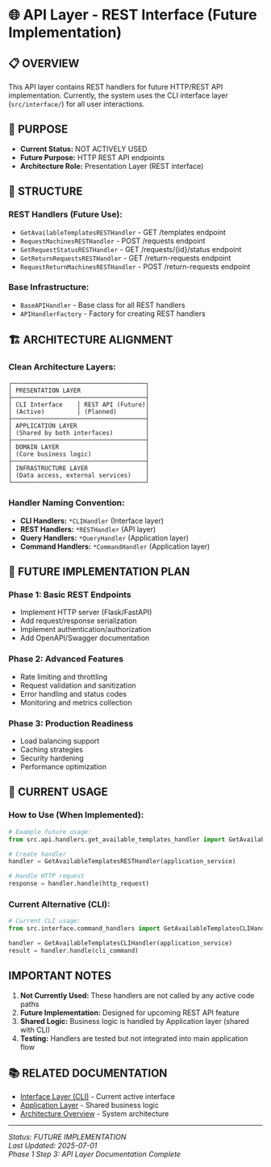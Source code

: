 # 🌐 API Layer - REST Interface (Future Implementation)

## 📋 OVERVIEW
This API layer contains REST handlers for future HTTP/REST API implementation. Currently, the system uses the CLI interface layer (`src/interface/`) for all user interactions.

## 🎯 PURPOSE
- **Current Status:** NOT ACTIVELY USED
- **Future Purpose:** HTTP REST API endpoints
- **Architecture Role:** Presentation Layer (REST interface)

## 📁 STRUCTURE

### **REST Handlers (Future Use):**
- `GetAvailableTemplatesRESTHandler` - GET /templates endpoint
- `RequestMachinesRESTHandler` - POST /requests endpoint  
- `GetRequestStatusRESTHandler` - GET /requests/{id}/status endpoint
- `GetReturnRequestsRESTHandler` - GET /return-requests endpoint
- `RequestReturnMachinesRESTHandler` - POST /return-requests endpoint

### **Base Infrastructure:**
- `BaseAPIHandler` - Base class for all REST handlers
- `APIHandlerFactory` - Factory for creating REST handlers

## 🏗️ ARCHITECTURE ALIGNMENT

### **Clean Architecture Layers:**
```
┌─────────────────────────────────────┐
│ PRESENTATION LAYER                  │
├─────────────────────────────────────┤
│ CLI Interface    │ REST API (Future)│
│ (Active)         │ (Planned)        │
├─────────────────────────────────────┤
│ APPLICATION LAYER                   │
│ (Shared by both interfaces)         │
├─────────────────────────────────────┤
│ DOMAIN LAYER                        │
│ (Core business logic)               │
├─────────────────────────────────────┤
│ INFRASTRUCTURE LAYER                │
│ (Data access, external services)    │
└─────────────────────────────────────┘
```

### **Handler Naming Convention:**
- **CLI Handlers:** `*CLIHandler` (Interface layer)
- **REST Handlers:** `*RESTHandler` (API layer) 
- **Query Handlers:** `*QueryHandler` (Application layer)
- **Command Handlers:** `*CommandHandler` (Application layer)

## 🚀 FUTURE IMPLEMENTATION PLAN

### **Phase 1: Basic REST Endpoints**
- Implement HTTP server (Flask/FastAPI)
- Add request/response serialization
- Implement authentication/authorization
- Add OpenAPI/Swagger documentation

### **Phase 2: Advanced Features**
- Rate limiting and throttling
- Request validation and sanitization
- Error handling and status codes
- Monitoring and metrics collection

### **Phase 3: Production Readiness**
- Load balancing support
- Caching strategies
- Security hardening
- Performance optimization

## 🔧 CURRENT USAGE

### **How to Use (When Implemented):**
```python
# Example future usage:
from src.api.handlers.get_available_templates_handler import GetAvailableTemplatesRESTHandler

# Create handler
handler = GetAvailableTemplatesRESTHandler(application_service)

# Handle HTTP request
response = handler.handle(http_request)
```

### **Current Alternative (CLI):**
```python
# Current CLI usage:
from src.interface.command_handlers import GetAvailableTemplatesCLIHandler

handler = GetAvailableTemplatesCLIHandler(application_service)
result = handler.handle(cli_command)
```

## IMPORTANT NOTES

1. **Not Currently Used:** These handlers are not called by any active code paths
2. **Future Implementation:** Designed for upcoming REST API feature
3. **Shared Logic:** Business logic is handled by Application layer (shared with CLI)
4. **Testing:** Handlers are tested but not integrated into main application flow

## 📚 RELATED DOCUMENTATION
- [Interface Layer (CLI)](../interface/README.md) - Current active interface
- [Application Layer](../application/README.md) - Shared business logic
- [Architecture Overview](../../docs/architecture.md) - System architecture

---

*Status: FUTURE IMPLEMENTATION*  
*Last Updated: 2025-07-01*  
*Phase 1 Step 3: API Layer Documentation Complete*
